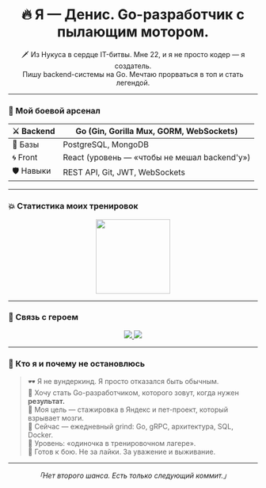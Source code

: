 <h1 align="center">🔥 Я — Денис. Go-разработчик с пылающим мотором.</h1>

<p align="center">
  🗡️ Из Нукуса в сердце IT-битвы. Мне 22, и я не просто кодер — я создатель.<br/>
  Пишу backend-системы на Go. Мечтаю прорваться в топ и стать легендой.
</p>

---

### 🧪 Мой боевой арсенал

| ⚔️ Backend | Go (Gin, Gorilla Mux, GORM, WebSockets) |
|-----------|------------------------------------------|
| 🧠 Базы   | PostgreSQL, MongoDB                      |
| 🌀 Front  | React (уровень — «чтобы не мешал backend'у») |
| 🛡️ Навыки | REST API, Git, JWT, WebSockets           |

---

### 💥 Статистика моих тренировок

<p align="center">
  <img src="https://github-readme-stats.vercel.app/api/top-langs/?username=mrevds&layout=compact&theme=tokyonight&exclude_repo=marketr,sarvar,cryptoedu,mrevds.tomine,swipe,drsocial" height="150"/>
</p>

---

### 📡 Связь с героем

<p align="center">
  <a href="https://t.me/mrevds">
    <img src="https://img.shields.io/badge/Telegram-2CA5E0?style=for-the-badge&logo=telegram&logoColor=white" />
  </a>
  <a href="https://leetcode.com/mrevds">
    <img src="https://img.shields.io/badge/LeetCode-FFA116?style=for-the-badge&logo=leetcode&logoColor=white" />
  </a>
</p>

---

### 🧭 Кто я и почему не остановлюсь

> 🕶️ Я не вундеркинд. Я просто отказался быть обычным.  
> 🎯 Хочу стать Go-разработчиком, которого зовут, когда нужен **результат.**  
> 🏁 Моя цель — стажировка в Яндекс и пет-проект, который взрывает мозги.  
> 🚧 Сейчас — ежедневный grind: Go, gRPC, архитектура, SQL, Docker.  
> 🐺 Уровень: «одиночка в тренировочном лагере».  
> 👊 Готов к бою. Не за лайки. За уважение и выживание.

---

<p align="center">
  <em>「Нет второго шанса. Есть только следующий коммит.」</em>
</p>

